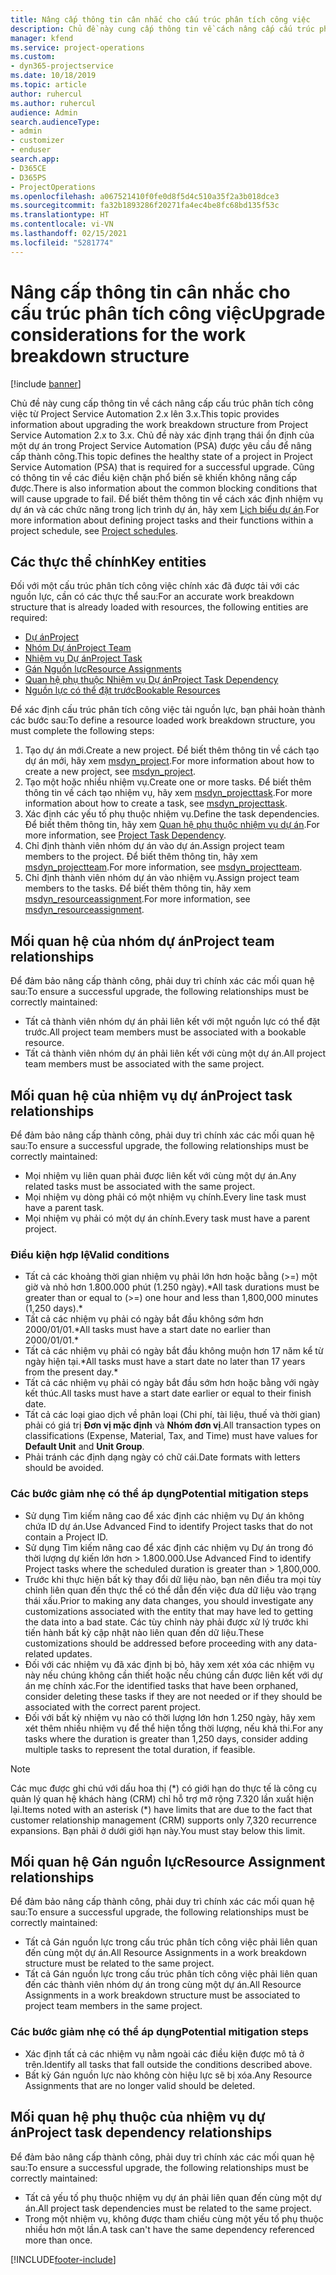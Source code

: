 ```yaml
---
title: Nâng cấp thông tin cân nhắc cho cấu trúc phân tích công việc
description: Chủ đề này cung cấp thông tin về cách nâng cấp cấu trúc phân tích công việc từ Project Service Automation 2.x lên 3.x.
manager: kfend
ms.service: project-operations
ms.custom:
- dyn365-projectservice
ms.date: 10/18/2019
ms.topic: article
author: ruhercul
ms.author: ruhercul
audience: Admin
search.audienceType:
- admin
- customizer
- enduser
search.app:
- D365CE
- D365PS
- ProjectOperations
ms.openlocfilehash: a067521410f0fe0d8f5d4c510a35f2a3b018dce3
ms.sourcegitcommit: fa32b1893286f20271fa4ec4be8fc68bd135f53c
ms.translationtype: HT
ms.contentlocale: vi-VN
ms.lasthandoff: 02/15/2021
ms.locfileid: "5281774"
---
```

# <a name="upgrade-considerations-for-the-work-breakdown-structure"></a><span data-ttu-id="f0612-103">Nâng cấp thông tin cân nhắc cho cấu trúc phân tích công việc</span><span class="sxs-lookup"><span data-stu-id="f0612-103">Upgrade considerations for the work breakdown structure</span></span>

[!include [banner](../includes/psa-now-project-operations.md)]

<span data-ttu-id="f0612-104">Chủ đề này cung cấp thông tin về cách nâng cấp cấu trúc phân tích công việc từ Project Service Automation 2.x lên 3.x.</span><span class="sxs-lookup"><span data-stu-id="f0612-104">This topic provides information about upgrading the work breakdown structure from Project Service Automation 2.x to 3.x.</span></span> <span data-ttu-id="f0612-105">Chủ đề này xác định trạng thái ổn định của một dự án trong Project Service Automation (PSA) được yêu cầu để nâng cấp thành công.</span><span class="sxs-lookup"><span data-stu-id="f0612-105">This topic defines the healthy state of a project in Project Service Automation (PSA) that is required for a successful upgrade.</span></span> <span data-ttu-id="f0612-106">Cũng có thông tin về các điều kiện chặn phổ biến sẽ khiến không nâng cấp được.</span><span class="sxs-lookup"><span data-stu-id="f0612-106">There is also information about the common blocking conditions that will cause upgrade to fail.</span></span> <span data-ttu-id="f0612-107">Để biết thêm thông tin về cách xác định nhiệm vụ dự án và các chức năng trong lịch trình dự án, hãy xem [Lịch biểu dự án](project-creating.md).</span><span class="sxs-lookup"><span data-stu-id="f0612-107">For more information about defining project tasks and their functions within a project schedule, see [Project schedules](project-creating.md).</span></span>

## <a name="key-entities"></a><span data-ttu-id="f0612-108">Các thực thể chính</span><span class="sxs-lookup"><span data-stu-id="f0612-108">Key entities</span></span>
<span data-ttu-id="f0612-109">Đối với một cấu trúc phân tích công việc chính xác đã được tải với các nguồn lực, cần có các thực thể sau:</span><span class="sxs-lookup"><span data-stu-id="f0612-109">For an accurate work breakdown structure that is already loaded with resources, the following entities are required:</span></span>

- [<span data-ttu-id="f0612-110">Dự án</span><span class="sxs-lookup"><span data-stu-id="f0612-110">Project</span></span>](https://docs.microsoft.com/dynamics365/customerengagement/on-premises/developer/entities/msdyn_project)
- [<span data-ttu-id="f0612-111">Nhóm Dự án</span><span class="sxs-lookup"><span data-stu-id="f0612-111">Project Team</span></span>](https://docs.microsoft.com/dynamics365/customerengagement/on-premises/developer/entities/msdyn_projectteam)
- [<span data-ttu-id="f0612-112">Nhiệm vụ Dự án</span><span class="sxs-lookup"><span data-stu-id="f0612-112">Project Task</span></span>](https://docs.microsoft.com/dynamics365/customerengagement/on-premises/developer/entities/msdyn_projecttask)
- [<span data-ttu-id="f0612-113">Gán Nguồn lực</span><span class="sxs-lookup"><span data-stu-id="f0612-113">Resource Assignments</span></span>](https://docs.microsoft.com/dynamics365/customerengagement/on-premises/developer/entities/msdyn_resourceassignment)
- [<span data-ttu-id="f0612-114">Quan hệ phụ thuộc Nhiệm vụ Dự án</span><span class="sxs-lookup"><span data-stu-id="f0612-114">Project Task Dependency</span></span>](https://docs.microsoft.com/dynamics365/customerengagement/on-premises/developer/entities/msdyn_projecttaskdependency)
- [<span data-ttu-id="f0612-115">Nguồn lực có thể đặt trước</span><span class="sxs-lookup"><span data-stu-id="f0612-115">Bookable Resources</span></span>](https://docs.microsoft.com/dynamics365/customerengagement/on-premises/developer/entities/bookableresource)

<span data-ttu-id="f0612-116">Để xác định cấu trúc phân tích công việc tải nguồn lực, bạn phải hoàn thành các bước sau:</span><span class="sxs-lookup"><span data-stu-id="f0612-116">To define a resource loaded work breakdown structure, you must complete the following steps:</span></span>

1. <span data-ttu-id="f0612-117">Tạo dự án mới.</span><span class="sxs-lookup"><span data-stu-id="f0612-117">Create a new project.</span></span> <span data-ttu-id="f0612-118">Để biết thêm thông tin về cách tạo dự án mới, hãy xem [msdyn_project](https://docs.microsoft.com/dynamics365/customerengagement/on-premises/developer/entities/msdyn_project).</span><span class="sxs-lookup"><span data-stu-id="f0612-118">For more information about how to create a new project, see [msdyn_project](https://docs.microsoft.com/dynamics365/customerengagement/on-premises/developer/entities/msdyn_project).</span></span>
2. <span data-ttu-id="f0612-119">Tạo một hoặc nhiều nhiệm vụ.</span><span class="sxs-lookup"><span data-stu-id="f0612-119">Create one or more tasks.</span></span> <span data-ttu-id="f0612-120">Để biết thêm thông tin về cách tạo nhiệm vụ, hãy xem [msdyn_projecttask](https://docs.microsoft.com/dynamics365/customerengagement/on-premises/developer/entities/msdyn_projecttask).</span><span class="sxs-lookup"><span data-stu-id="f0612-120">For more information about how to create a task, see [msdyn_projecttask](https://docs.microsoft.com/dynamics365/customerengagement/on-premises/developer/entities/msdyn_projecttask).</span></span>
3. <span data-ttu-id="f0612-121">Xác định các yếu tố phụ thuộc nhiệm vụ.</span><span class="sxs-lookup"><span data-stu-id="f0612-121">Define the task dependencies.</span></span> <span data-ttu-id="f0612-122">Để biết thêm thông tin, hãy xem [Quan hệ phụ thuộc nhiệm vụ dự án](https://docs.microsoft.com/dynamics365/customerengagement/on-premises/developer/entities/msdyn_projecttaskdependency).</span><span class="sxs-lookup"><span data-stu-id="f0612-122">For more information, see [Project Task Dependency](https://docs.microsoft.com/dynamics365/customerengagement/on-premises/developer/entities/msdyn_projecttaskdependency).</span></span>
4. <span data-ttu-id="f0612-123">Chỉ định thành viên nhóm dự án vào dự án.</span><span class="sxs-lookup"><span data-stu-id="f0612-123">Assign project team members to the project.</span></span> <span data-ttu-id="f0612-124">Để biết thêm thông tin, hãy xem [msdyn_projectteam](https://docs.microsoft.com/dynamics365/customerengagement/on-premises/developer/entities/msdyn_projectteam).</span><span class="sxs-lookup"><span data-stu-id="f0612-124">For more information, see [msdyn_projectteam](https://docs.microsoft.com/dynamics365/customerengagement/on-premises/developer/entities/msdyn_projectteam).</span></span>
5. <span data-ttu-id="f0612-125">Chỉ định thành viên nhóm dự án vào nhiệm vụ.</span><span class="sxs-lookup"><span data-stu-id="f0612-125">Assign project team members to the tasks.</span></span> <span data-ttu-id="f0612-126">Để biết thêm thông tin, hãy xem [msdyn_resourceassignment](https://docs.microsoft.com/dynamics365/customerengagement/on-premises/developer/entities/msdyn_resourceassignment).</span><span class="sxs-lookup"><span data-stu-id="f0612-126">For more information, see [msdyn_resourceassignment](https://docs.microsoft.com/dynamics365/customerengagement/on-premises/developer/entities/msdyn_resourceassignment).</span></span>

## <a name="project-team-relationships"></a><span data-ttu-id="f0612-127">Mối quan hệ của nhóm dự án</span><span class="sxs-lookup"><span data-stu-id="f0612-127">Project team relationships</span></span>

<span data-ttu-id="f0612-128">Để đảm bảo nâng cấp thành công, phải duy trì chính xác các mối quan hệ sau:</span><span class="sxs-lookup"><span data-stu-id="f0612-128">To ensure a successful upgrade, the following relationships must be correctly maintained:</span></span>
- <span data-ttu-id="f0612-129">Tất cả thành viên nhóm dự án phải liên kết với một nguồn lực có thể đặt trước.</span><span class="sxs-lookup"><span data-stu-id="f0612-129">All project team members must be associated with a bookable resource.</span></span>
- <span data-ttu-id="f0612-130">Tất cả thành viên nhóm dự án phải liên kết với cùng một dự án.</span><span class="sxs-lookup"><span data-stu-id="f0612-130">All project team members must be associated with the same project.</span></span> 

## <a name="project-task-relationships"></a><span data-ttu-id="f0612-131">Mối quan hệ của nhiệm vụ dự án</span><span class="sxs-lookup"><span data-stu-id="f0612-131">Project task relationships</span></span>
<span data-ttu-id="f0612-132">Để đảm bảo nâng cấp thành công, phải duy trì chính xác các mối quan hệ sau:</span><span class="sxs-lookup"><span data-stu-id="f0612-132">To ensure a successful upgrade, the following relationships must be correctly maintained:</span></span>

- <span data-ttu-id="f0612-133">Mọi nhiệm vụ liên quan phải được liên kết với cùng một dự án.</span><span class="sxs-lookup"><span data-stu-id="f0612-133">Any related tasks must be associated with the same project.</span></span>
- <span data-ttu-id="f0612-134">Mọi nhiệm vụ dòng phải có một nhiệm vụ chính.</span><span class="sxs-lookup"><span data-stu-id="f0612-134">Every line task must have a parent task.</span></span>
- <span data-ttu-id="f0612-135">Mọi nhiệm vụ phải có một dự án chính.</span><span class="sxs-lookup"><span data-stu-id="f0612-135">Every task must have a parent project.</span></span>

### <a name="valid-conditions"></a><span data-ttu-id="f0612-136">Điều kiện hợp lệ</span><span class="sxs-lookup"><span data-stu-id="f0612-136">Valid conditions</span></span>

- <span data-ttu-id="f0612-137">Tất cả các khoảng thời gian nhiệm vụ phải lớn hơn hoặc bằng (>=) một giờ và nhỏ hơn 1.800.000 phút (1.250 ngày).\*</span><span class="sxs-lookup"><span data-stu-id="f0612-137">All task durations must be greater than or equal to (>=) one hour and less than 1,800,000 minutes (1,250 days).\*</span></span>
- <span data-ttu-id="f0612-138">Tất cả các nhiệm vụ phải có ngày bắt đầu không sớm hơn 2000/01/01.\*</span><span class="sxs-lookup"><span data-stu-id="f0612-138">All tasks must have a start date no earlier than 2000/01/01.\*</span></span>
- <span data-ttu-id="f0612-139">Tất cả các nhiệm vụ phải có ngày bắt đầu không muộn hơn 17 năm kể từ ngày hiện tại.\*</span><span class="sxs-lookup"><span data-stu-id="f0612-139">All tasks must have a start date no later than 17 years from the present day.\*</span></span>
- <span data-ttu-id="f0612-140">Tất cả các nhiệm vụ phải có ngày bắt đầu sớm hơn hoặc bằng với ngày kết thúc.</span><span class="sxs-lookup"><span data-stu-id="f0612-140">All tasks must have a start date earlier or equal to their finish date.</span></span>
- <span data-ttu-id="f0612-141">Tất cả các loại giao dịch về phân loại (Chi phí, tài liệu, thuế và thời gian) phải có giá trị **Đơn vị mặc định** và **Nhóm đơn vị**.</span><span class="sxs-lookup"><span data-stu-id="f0612-141">All transaction types on classifications (Expense, Material, Tax, and Time) must have values for **Default Unit** and **Unit Group**.</span></span>
- <span data-ttu-id="f0612-142">Phải tránh các định dạng ngày có chữ cái.</span><span class="sxs-lookup"><span data-stu-id="f0612-142">Date formats with letters should be avoided.</span></span>

### <a name="potential-mitigation-steps"></a><span data-ttu-id="f0612-143">Các bước giảm nhẹ có thể áp dụng</span><span class="sxs-lookup"><span data-stu-id="f0612-143">Potential mitigation steps</span></span>
- <span data-ttu-id="f0612-144">Sử dụng Tìm kiếm nâng cao để xác định các nhiệm vụ Dự án không chứa ID dự án.</span><span class="sxs-lookup"><span data-stu-id="f0612-144">Use Advanced Find to identify Project tasks that do not contain a Project ID.</span></span>
- <span data-ttu-id="f0612-145">Sử dụng Tìm kiếm nâng cao để xác định các nhiệm vụ Dự án trong đó thời lượng dự kiến lớn hơn > 1.800.000.</span><span class="sxs-lookup"><span data-stu-id="f0612-145">Use Advanced Find to identify Project tasks where the scheduled duration is greater than > 1,800,000.</span></span>
- <span data-ttu-id="f0612-146">Trước khi thực hiện bất kỳ thay đổi dữ liệu nào, bạn nên điều tra mọi tùy chỉnh liên quan đến thực thể có thể dẫn đến việc đưa dữ liệu vào trạng thái xấu.</span><span class="sxs-lookup"><span data-stu-id="f0612-146">Prior to making any data changes, you should investigate any customizations associated with the entity that may have led to getting the data into a bad state.</span></span> <span data-ttu-id="f0612-147">Các tùy chỉnh này phải được xử lý trước khi tiến hành bất kỳ cập nhật nào liên quan đến dữ liệu.</span><span class="sxs-lookup"><span data-stu-id="f0612-147">These customizations should be addressed before proceeding with any data-related updates.</span></span>
- <span data-ttu-id="f0612-148">Đối với các nhiệm vụ đã xác định bị bỏ, hãy xem xét xóa các nhiệm vụ này nếu chúng không cần thiết hoặc nếu chúng cần được liên kết với dự án mẹ chính xác.</span><span class="sxs-lookup"><span data-stu-id="f0612-148">For the identified tasks that have been orphaned, consider deleting these tasks if they are not needed or if they should be associated with the correct parent project.</span></span>
- <span data-ttu-id="f0612-149">Đối với bất kỳ nhiệm vụ nào có thời lượng lớn hơn 1.250 ngày, hãy xem xét thêm nhiều nhiệm vụ để thể hiện tổng thời lượng, nếu khả thi.</span><span class="sxs-lookup"><span data-stu-id="f0612-149">For any tasks where the duration is greater than 1,250 days, consider adding multiple tasks to represent the total duration, if feasible.</span></span>

> [!NOTE]
> <span data-ttu-id="f0612-150">Các mục được ghi chú với dấu hoa thị (\*) có giới hạn do thực tế là công cụ quản lý quan hệ khách hàng (CRM) chỉ hỗ trợ mở rộng 7.320 lần xuất hiện lại.</span><span class="sxs-lookup"><span data-stu-id="f0612-150">Items noted with an asterisk (\*) have limits that are due to the fact that customer relationship management (CRM) supports only 7,320 recurrence expansions.</span></span> <span data-ttu-id="f0612-151">Bạn phải ở dưới giới hạn này.</span><span class="sxs-lookup"><span data-stu-id="f0612-151">You must stay below this limit.</span></span>

## <a name="resource-assignment-relationships"></a><span data-ttu-id="f0612-152">Mối quan hệ Gán nguồn lực</span><span class="sxs-lookup"><span data-stu-id="f0612-152">Resource Assignment relationships</span></span>
<span data-ttu-id="f0612-153">Để đảm bảo nâng cấp thành công, phải duy trì chính xác các mối quan hệ sau:</span><span class="sxs-lookup"><span data-stu-id="f0612-153">To ensure a successful upgrade, the following relationships must be correctly maintained:</span></span>

- <span data-ttu-id="f0612-154">Tất cả Gán nguồn lực trong cấu trúc phân tích công việc phải liên quan đến cùng một dự án.</span><span class="sxs-lookup"><span data-stu-id="f0612-154">All Resource Assignments in a work breakdown structure must be related to the same project.</span></span>
- <span data-ttu-id="f0612-155">Tất cả Gán nguồn lực trong cấu trúc phân tích công việc phải liên quan đến các thành viên nhóm dự án trong cùng một dự án.</span><span class="sxs-lookup"><span data-stu-id="f0612-155">All Resource Assignments in a work breakdown structure must be associated to project team members in the same project.</span></span>

### <a name="potential-mitigation-steps"></a><span data-ttu-id="f0612-156">Các bước giảm nhẹ có thể áp dụng</span><span class="sxs-lookup"><span data-stu-id="f0612-156">Potential mitigation steps</span></span>
- <span data-ttu-id="f0612-157">Xác định tất cả các nhiệm vụ nằm ngoài các điều kiện được mô tả ở trên.</span><span class="sxs-lookup"><span data-stu-id="f0612-157">Identify all tasks that fall outside the conditions described above.</span></span>  
- <span data-ttu-id="f0612-158">Bất kỳ Gán nguồn lực nào không còn hiệu lực sẽ bị xóa.</span><span class="sxs-lookup"><span data-stu-id="f0612-158">Any Resource Assignments that are no longer valid should be deleted.</span></span>

## <a name="project-task-dependency-relationships"></a><span data-ttu-id="f0612-159">Mối quan hệ phụ thuộc của nhiệm vụ dự án</span><span class="sxs-lookup"><span data-stu-id="f0612-159">Project task dependency relationships</span></span>
<span data-ttu-id="f0612-160">Để đảm bảo nâng cấp thành công, phải duy trì chính xác các mối quan hệ sau:</span><span class="sxs-lookup"><span data-stu-id="f0612-160">To ensure a successful upgrade, the following relationships must be correctly maintained:</span></span>

- <span data-ttu-id="f0612-161">Tất cả yếu tố phụ thuộc nhiệm vụ dự án phải liên quan đến cùng một dự án.</span><span class="sxs-lookup"><span data-stu-id="f0612-161">All project task dependencies must be related to the same project.</span></span>
- <span data-ttu-id="f0612-162">Trong một nhiệm vụ, không được tham chiếu cùng một yếu tố phụ thuộc nhiều hơn một lần.</span><span class="sxs-lookup"><span data-stu-id="f0612-162">A task can't have the same dependency referenced more than once.</span></span>


[!INCLUDE[footer-include](../includes/footer-banner.md)]
